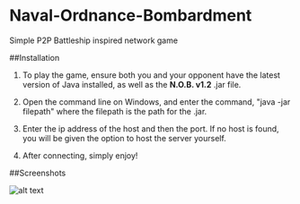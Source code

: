# Naval-Ordnance-Bombardment
Simple P2P Battleship inspired network game

##Installation

1. To play the game, ensure both you and your opponent have the latest version of Java installed, as well as the **N.O.B. v1.2** .jar file.

2. Open the command line on Windows, and enter the command, "java -jar filepath" where the filepath is the path for the .jar.

3. Enter the ip address of the host and then the port. If no host is found, you will be given the option to host the server yourself.

4. After connecting, simply enjoy!

##Screenshots

![alt text](http://i.imgur.com/WyjurMX.png)
